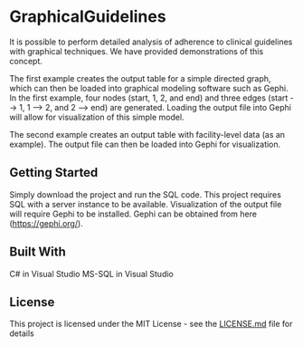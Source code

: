 # GraphicalGuidelines

It is possible to perform detailed analysis of adherence to clinical guidelines with graphical techniques. 
We have provided demonstrations of this concept. 

The first example creates the output table for a simple directed graph, which can then be loaded into graphical modeling software such as Gephi. In the first example, four nodes (start, 1, 2, and end) and three edges (start --> 1, 1 --> 2, and 2 --> end) are generated. Loading the output file into Gephi will allow for visualization of this simple model. 

The second example creates an output table with facility-level data (as an example). The output file can then be loaded into Gephi for visualization. 

## Getting Started

Simply download the project and run the SQL code.  This project requires SQL with a server instance to be available. Visualization of the output file will require Gephi to be installed. Gephi can be obtained from here (https://gephi.org/). 

## Built With

C# in Visual Studio
MS-SQL in Visual Studio

## License

This project is licensed under the MIT License - see the [LICENSE.md](LICENSE.md) file for details
